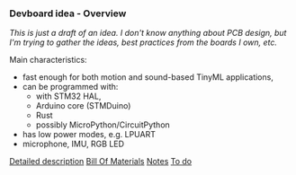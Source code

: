 ﻿### Devboard idea - Overview

_This is just a draft of an idea. I don't know anything about PCB design, but I'm trying to gather the ideas, best practices from the boards I own, etc._

Main characteristics:
* fast enough for both motion and sound-based TinyML applications, 
* can be programmed with:
  * with STM32 HAL, 
  * Arduino core (STMDuino)
  * Rust
  * possibly MicroPython/CircuitPython
* has low power modes, e.g. LPUART
* microphone, IMU, RGB LED

[Detailed description](detailed_description.md)
[Bill Of Materials](BOM.md)
[Notes](notes.md)
[To do](todo.md)

